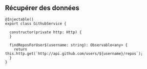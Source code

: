## Récupérer des données

    @Injectable()
    export class GithubService {

      constructor(private http: Http) {
      }

      findReposForUser$(username: string): Observable<any> {
        return this.http.get(`http://api.github.com/users/${username}/repos`);
      }
    }

